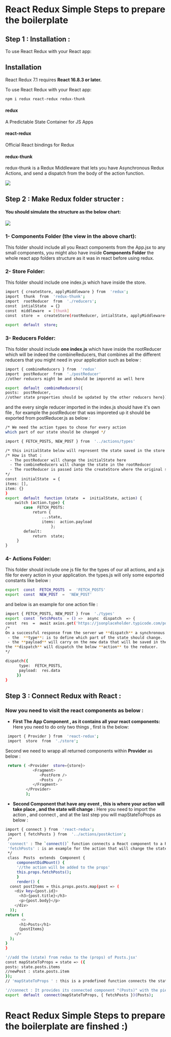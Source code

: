 # React Redux Simple Steps to prepare the boilerplate

## Step 1 : Installation :

To use React Redux with your React app:

## Installation

React Redux 7.1 requires  **React 16.8.3 or later.**

To use React Redux with your React app:

```bash
npm i redux react-redux redux-thunk

```
#### redux
A Predictable State Container for JS Apps

#### react-redux
Official React bindings for Redux

#### redux-thunk

redux-thunk is a Redux Middleware that lets you  have Asynchronous Redux Actions, and send a dispatch from the body of the action function.

![](https://miro.medium.com/max/1624/1*vBeR3yXWcukp_yZpNBtHlg.png)

## Step 2 : Make Redux folder structer :

#### You should simulate the structure as the below chart:

![](https://image.slidesharecdn.com/reduxdataflowwithangular2-161118085712/95/redux-data-flow-with-angular-2-19-638.jpg?cb=1479459463)

### 1- Components Folder (the view in the above chart):
This folder should include all you React components from the App.jsx to any small components, you might also have inside **Components Folder** the whole react app folders structure as it was in react before using redux.
### 2- Store Folder:
This folder should include one index.js which have inside the store.

```bash
import { createStore, applyMiddleware } from  'redux';
import  thunk  from  'redux-thunk';
import  rootReducer  from  './reducers';
const  intialState  = {}
const  middleware  = [thunk]
const  store  =  createStore(rootReducer, intialState, applyMiddleware(...middleware))

export  default  store;

```
### 3- Reducers Folder:
This folder should include **one index.js** which have inside the rootReducer  which will be indeed  the combineReducers, that combines  all the different reducers that you might need in your application such as below :

```bash
import { combineReducers } from  'redux'
import  postReducer  from  './postReducer'
//other reducers might be and should be imporetd as well here

export  default  combineReducers({
posts:  postReducer,
//other state properties should be updated by the other reducers here})
```
and the every single reducer imported in the index.js should have it's own file , for example the postReducer  that was imporeted up it should be exported from postReducer.js as below :
```bash
/* We need the action types to chose for every action 
which part of our state should be changed */

import { FETCH_POSTS, NEW_POST } from  '../actions/types'

/* this initialState below will represent the state saved in the store and any change to it here will change also the state in the store  */
/* How is that : 
  - The postReducer will change the initialState here
  - The combineReducers will change the state in the rootReducer
  - The rootReducer is passed into the createStore where the original state is saved and make the change in the store.
*/
const  initialState  = {
items: [],
item: {}
}
export  default  function (state  =  initialState, action) {
	switch (action.type) {
		case  FETCH_POSTS:
			return {
				...state,
				items:  action.payload
					};
		default:
			return  state;
     }
}
```
### 4- Actions Folder:
This folder should include one js file for the types of our all actions, and a js file for every action in your application.
the types.js will only some exported constants like below :
```bash
export  const  FETCH_POSTS  =  'FETCH_POSTS'
export  const  NEW_POST  =  'NEW_POST'
```
and below is an example for one action file :
```bash
import { FETCH_POSTS, NEW_POST } from  './types'
export  const  fetchPosts  = () =>  async  dispatch  => {
const  res  =  await axios.get('https://jsonplaceholder.typicode.com/posts');
/*
On a successful response from the server we **dispatch** a synchronous success **action** with the data received from the response, here below the **action** has a **type** and a **payload**,
 - the  **type**: is to define which part of the state should change.
 - the **payload** will carry on the new data that will be saved in the state.
the **dispatch** will dispatch the below **action** to the reducer.
*/

dispatch({
      type:  FETCH_POSTS,
      payload:  res.data
     })
}
```
## Step 3 : Connect Redux with React :

### Now you need to visit the react components as below :


 -  **First The App Component , as it contains all your react components:**  
Here you need to do only two things , first is the below:
  ```bash
   import { Provider } from  'react-redux';
   import  store  from  './store';
   ```
Second we need to wrapp all returned components within **Provider** as below :
  ```bash
   return ( <Provider  store={store}>
              <Fragment>
                 <PostForm /> 
                 <Posts  />
              </Fragment>
           </Provider>
           );
   ```
   -  **Second  Component  that have any event , this is where your action will take place , and the state will change :** 
Here you need to import the action , and connect , and at the last step you will mapStateToProps as below :
  ```bash
  import { connect } from  'react-redux';
   import { fetchPosts } from  '../actions/postAction';
   /*
   'connect' : The `connect()` function connects a React component to a Redux store.
   'fetchPosts' : is an example for the action that will change the state
   */
   class  Posts  extends  Component {
       componentDidMount() { 
       '//the action will be added to the props'
       this.props.fetchPosts();
       }
       render() {
    const postItems = this.props.posts.map(post => (
      <div key={post.id}>
        <h3>{post.title}</h3>
        <p>{post.body}</p>
      </div>
    ));
return (
         <>
        <h1>Posts</h1>
        {postItems}
      </>
    );
  }
}

'//add the (state) from redux to the (props) of Posts.jsx'
const mapStateToProps = state => ({
  posts: state.posts.items
  //newPost : state.posts.item
});  
// 'mapStateToProps ' : this is a predefined function connects the state from redux to the react component

'//connect : It provides its connected component "(Posts)" with the pieces of the data it needs from the store "(mapStateToProps ," and the functions it can use to dispatch actions to the store "{ fetchPosts })".'
export  default  connect(mapStateToProps, { fetchPosts })(Posts);

   ```
# React Redux Simple Steps to prepare the boilerplate are finshed :)

